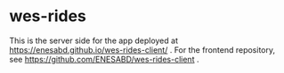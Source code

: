 # wes-rides

This is the server side for the app deployed at https://enesabd.github.io/wes-rides-client/ .
For the frontend repository, see https://github.com/ENESABD/wes-rides-client .
